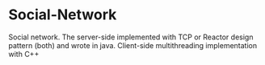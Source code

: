 # Social-Network
Social network. The server-side implemented with TCP or Reactor design pattern (both) and wrote in java. Client-side multithreading implementation with C++
